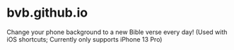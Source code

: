 # bvb.github.io
Change your phone background to a new Bible verse every day! (Used with iOS shortcuts; Currently only supports iPhone 13 Pro)
